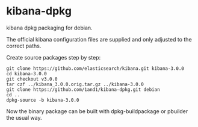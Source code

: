 kibana-dpkg
===========

kibana dpkg packaging for debian.

The official kibana configuration files are supplied and only adjusted to the correct paths.

Create source packages step by step:

```
git clone https://github.com/elasticsearch/kibana.git kibana-3.0.0
cd kibana-3.0.0
git checkout v3.0.0
tar czf ../kibana_3.0.0.orig.tar.gz ../kibana-3.0.0
git clone https://github.com/1and1/kibana-dpkg.git debian
cd ..
dpkg-source -b kibana-3.0.0
```

Now the binary package can be built with dpkg-buildpackage or pbuilder the usual way.
